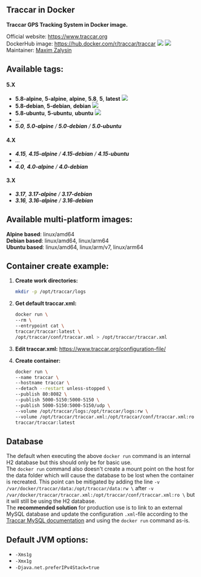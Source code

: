 Traccar in Docker
---

**Traccar GPS Tracking System in Docker image.**

Official website: <https://www.traccar.org>  
DockerHub image: <https://hub.docker.com/r/traccar/traccar> ![](https://img.shields.io/docker/stars/traccar/traccar) ![](https://img.shields.io/docker/pulls/traccar/traccar)  
Maintainer: [Maxim Zalysin](https://github.com/magna-z)

## Available tags:
#### 5.X
- **5.8-alpine**, **5-alpine**, **alpine**, **5.8**, **5**, **latest** ![](https://img.shields.io/docker/image-size/traccar/traccar/5.8-alpine)
- **5.8-debian**, **5-debian**, **debian** ![](https://img.shields.io/docker/image-size/traccar/traccar/5.8-debian)
- **5.8-ubuntu**, **5-ubuntu**, **ubuntu** ![](https://img.shields.io/docker/image-size/traccar/traccar/5.8-ubuntu)
- _..._
- _**5.0**, **5.0-alpine** / **5.0-debian** / **5.0-ubuntu**_
#### 4.X
- _**4.15**, **4.15-alpine** / **4.15-debian** / **4.15-ubuntu**_
- _..._
- _**4.0**, **4.0-alpine** / **4.0-debian**_
#### 3.X
- _**3.17**, **3.17-alpine** / **3.17-debian**_
- _**3.16**, **3.16-alpine** / **3.16-debian**_

## Available multi-platform images:
**Alpine based**: linux/amd64  
**Debian based**: linux/amd64, linux/arm64  
**Ubuntu based**: linux/amd64, linux/arm/v7, linux/arm64

## Container create example:
1. **Create work directories:**
    ```bash
    mkdir -p /opt/traccar/logs
    ```

1. **Get default traccar.xml:**
    ```bash
    docker run \
    --rm \
    --entrypoint cat \
    traccar/traccar:latest \
    /opt/traccar/conf/traccar.xml > /opt/traccar/traccar.xml
    ```

1. **Edit traccar.xml:** <https://www.traccar.org/configuration-file/>

1. **Create container:**
    ```bash
    docker run \
    --name traccar \
    --hostname traccar \
    --detach --restart unless-stopped \
    --publish 80:8082 \
    --publish 5000-5150:5000-5150 \
    --publish 5000-5150:5000-5150/udp \
    --volume /opt/traccar/logs:/opt/traccar/logs:rw \
    --volume /opt/traccar/traccar.xml:/opt/traccar/conf/traccar.xml:ro \
    traccar/traccar:latest
    ```

## Database
The default when executing the above `docker run` command is an internal H2 database but this should only be for basic use.  
The `docker run` command also doesn't create a mount point on the host for the data folder which will cause the database to be lost when the container is recreated. This point can be mitigated by adding the line `-v /var/docker/traccar/data:/opt/traccar/data:rw \` after `-v /var/docker/traccar/traccar.xml:/opt/traccar/conf/traccar.xml:ro \` but it will still be using the H2 database.  
The **recommended solution** for production use is to link to an external MySQL database and update the configuration `.xml`-file according to the [Traccar MySQL documentation](https://www.traccar.org/mysql/) and using the `docker run` command as-is.

## Default JVM options:
- `-Xms1g`
- `-Xmx1g`
- `-Djava.net.preferIPv4Stack=true`
